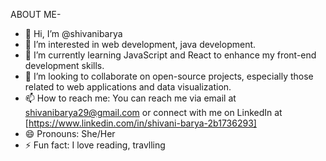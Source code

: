 ABOUT ME-
- 👋 Hi, I’m @shivanibarya
- 👀 I’m interested in web development, java development.
- 🌱 I’m currently learning JavaScript and React to enhance my front-end development skills.
- 💞️ I’m looking to collaborate on open-source projects, especially those related to web applications and data visualization.
- 📫 How to reach me: You can reach me via email at shivanibarya29@gmail.com or connect with me on LinkedIn at [https://www.linkedin.com/in/shivani-barya-2b1736293]
- 😄 Pronouns: She/Her
- ⚡ Fun fact: I love reading, travlling
